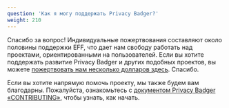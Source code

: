 ```yaml
---
question: 'Как я могу поддержать Privacy Badger?'
weight: 210
---
```


Спасибо за вопрос! Индивидуальные пожертвования составляют около половины поддержки EFF, что дает нам свободу работать над проектами, ориентированными на пользователей. Если вы хотите поддержать развитие Privacy Badger и других подобных проектов, вы можете [пожертвовать нам несколько долларов здесь](https://supporters.eff.org/donate/support-privacy-badger). Спасибо.

Если вы хотите напрямую помочь проекту, мы также будем вам благодарны. Пожалуйста, ознакомьтесь с [документом Privacy Badger «CONTRIBUTING»](https://github.com/EFForg/privacybadger/blob/master/.github/CONTRIBUTING.md), чтобы узнать, как начать.
